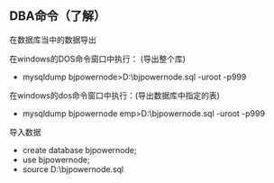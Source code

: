## DBA命令（了解）

在数据库当中的数据导出

在windows的DOS命令窗口中执行： (导出整个库)

- mysqldump bjpowernode>D:\bjpowernode.sql -uroot -p999

在windows的dos命令窗口中执行：(导出数据库中指定的表)

- mysqldump bjpowernode emp>D:\bjpowernode.sql -uroot -p999

导入数据

- create database bjpowernode;
- use bjpowernode;
- source D:\bjpowernode.sql